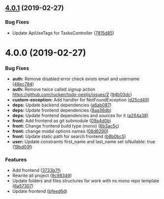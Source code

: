 ## [4.0.1](https://github.com/rucken/todo-nestjs/compare/4.0.0...4.0.1) (2019-02-27)


### Bug Fixes

* Update ApiUseTags for TasksController ([7815d85](https://github.com/rucken/todo-nestjs/commit/7815d85))



# 4.0.0 (2019-02-27)


### Bug Fixes

* **auth:** Remove disabled error check exists email and username ([48ec784](https://github.com/rucken/todo-nestjs/commit/48ec784))
* **auth:** Remove twice called signup action https://github.com/rucken/todo-nestjs/issues/2 ([94b03dc](https://github.com/rucken/todo-nestjs/commit/94b03dc))
* **custom-exception:** Add handler for NotFoundException ([d25cd49](https://github.com/rucken/todo-nestjs/commit/d25cd49))
* **deps:** Update backend dependencies ([a6ab087](https://github.com/rucken/todo-nestjs/commit/a6ab087))
* **deps:** Update frontend dependencies ([8aa36db](https://github.com/rucken/todo-nestjs/commit/8aa36db))
* **deps:** Update frontend dependencies and sources for it ([a264a38](https://github.com/rucken/todo-nestjs/commit/a264a38))
* **front:** Add frontend as git submodule ([09a4d0b](https://github.com/rucken/todo-nestjs/commit/09a4d0b))
* **front:** Change frontend build type (mono) ([6b3ac5c](https://github.com/rucken/todo-nestjs/commit/6b3ac5c))
* **front:** change modal options names ([08d6290](https://github.com/rucken/todo-nestjs/commit/08d6290))
* **front:** Update static path for search frontend ([b8b0bc5](https://github.com/rucken/todo-nestjs/commit/b8b0bc5))
* **user:** Update constraints first_name and last_name set isNullable: true ([19bd03f](https://github.com/rucken/todo-nestjs/commit/19bd03f))


### Features

* Add frontend ([3733b7f](https://github.com/rucken/todo-nestjs/commit/3733b7f))
* Rewrite all project ([9c98349](https://github.com/rucken/todo-nestjs/commit/9c98349))
* Update folders and files structures for work with nx mono repo template ([6a57307](https://github.com/rucken/todo-nestjs/commit/6a57307))
* Update frontend ([bfeed6d](https://github.com/rucken/todo-nestjs/commit/bfeed6d))



